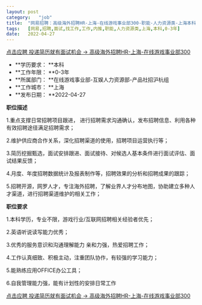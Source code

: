 ```yaml
---
layout:	post
category:	"job"
title:	"网易招聘：高级海外招聘HR-上海-在线游戏事业部300-职能-人力资源类-上海本科0-3年"
tags:	[网易,招聘,面试,找工作,工作,内推,职能,人力资源类,上海,本科,0-3年]
date:	2022-04-27
---
```


[点击应聘 投递简历就有面试机会 ->  高级海外招聘HR-上海-在线游戏事业部300](http://mobile.bole.netease.com/bole/boleDetail?id=38008&employeeId=346f03c3cda5f04c&key=all)



- **学历要求： **本科
- **工作年限： **0-3年
- **所属部门： **在线游戏事业部-互娱人力资源部-产品社招沪杭组
- **工作城市： **上海
- **发布日期： **2022-04-27



**职位描述**

1.重点支撑日常招聘项目跟进， 进行招聘需求沟通确认，发布招聘信息、利用各种有效招聘途径满足招聘需求；

2.维护供应商合作关系，深化招聘渠道的使用，招聘项目运营执行等；

3.简历挖掘甄选，面试安排跟进、面试接待、对候选人基本条件进行面试评估、面试结果反馈；

4.月度、年度招聘数据统计及报表制作等，招聘效果的分析和招聘成果的跟踪；

5.招聘开源，网罗人才，专注海外招聘，了解业界人才分布地图，协助建立多种人才渠道，进行招聘渠道维护的相关工作；



**职位要求**

1.本科学历，专业不限，游戏行业/互联网招聘相关经验者优先；

2.英语听说读写能力优秀；

3.优秀的服务意识和沟通理解能力 亲和力强，热爱招聘工作；

4.工作认真细致、积极主动，注重团队协作，有较强的学习能力；

5.能熟练应用OFFICE办公工具；

6.自我管理能力强，能有计划性的安排日常工作



[点击应聘 投递简历就有面试机会 ->  高级海外招聘HR-上海-在线游戏事业部300](http://mobile.bole.netease.com/bole/boleDetail?id=38008&employeeId=346f03c3cda5f04c&key=all)